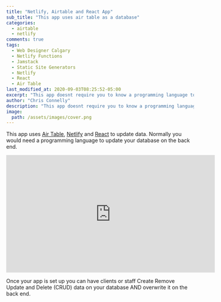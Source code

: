 ```yaml
---
title: "Netlify, Airtable and React App"
sub_title: "This app uses air table as a database"
categories:
  - airtable
  - netlify
comments: true
tags:
  - Web Designer Calgary
  - Netlify Functions
  - Jamstack
  - Static Site Generators
  - Netlify
  - React
  - Air Table
last_modified_at: 2020-09-03T08:25:52-05:00
excerpt: "This app doesnt require you to know a programming language to admin your database"
author: "Chris Connelly"
description: "This app doesnt require you to know a programming language to admin your database"
image:
  path: /assets/images/cover.png
---
```


This app uses [Air Table](https://airtable.com), [Netlify](https://netlify.com) and [React](https://reactjs.org/) to update data. Normally you would need a programming language to update your database on the back end. 

<iframe width="560" height="315" src="https://www.youtube.com/embed/crE8HTU_8VY" frameborder="0" allow="accelerometer; autoplay; encrypted-media; gyroscope; picture-in-picture" allowfullscreen></iframe>

Once your app is set up you can have clients or staff Create Remove Update and Delete (CRUD) data on your database AND overwrite it on the back end.